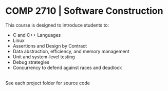 <h1>COMP 2710 | Software Construction</h1>
This course is designed to introduce students to:
<ul>
  <li>C and C++ Languages</li>
  <li>Linux</li>
  <li>Assertions and Design by Contract</li>
  <li>Data abstraction, efficiency, and memory management</li>
  <li>Unit and system-level testing</li>
  <li>Debug strategies</li>
  <li>Concurrency to defend against races and deadlock</li>
</ul><br>
See each project folder for source code
